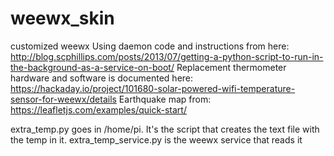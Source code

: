 # weewx_skin
customized weewx
Using daemon code and instructions from here: http://blog.scphillips.com/posts/2013/07/getting-a-python-script-to-run-in-the-background-as-a-service-on-boot/
Replacement thermometer hardware and software is documented here: https://hackaday.io/project/101680-solar-powered-wifi-temperature-sensor-for-weewx/details
Earthquake map from: https://leafletjs.com/examples/quick-start/

extra_temp.py goes in /home/pi. It's the script that creates the text file with the temp in it.
extra_temp_service.py is the weewx service that reads it
